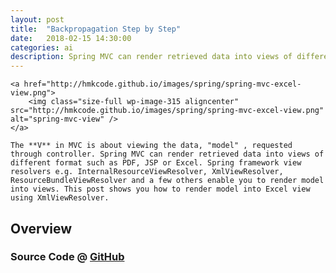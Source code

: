 ```yaml
---
layout: post
title:  "Backpropagation Step by Step"
date:   2018-02-15 14:30:00
categories: ai
description: Spring MVC can render retrieved data into views of different format such as PDF, JSP or Excel. Spring framework view resolvers e.g. InternalResourceViewResolver, XmlViewResolver, ResourceBundleViewResolver and a few others enable you to render model into views. This post shows you how to render model into Excel view using XmlViewResolver.
---
```



<p style="text-align: justify;">
	
	<a href="http://hmkcode.github.io/images/spring/spring-mvc-excel-view.png">
		<img class="size-full wp-image-315 aligncenter" src="http://hmkcode.github.io/images/spring/spring-mvc-excel-view.png" alt="spring-mvc-view" />
	</a>
	
	The **V** in MVC is about viewing the data, "model" , requested through controller. Spring MVC can render retrieved data into views of different format such as PDF, JSP or Excel. Spring framework view resolvers e.g. InternalResourceViewResolver, XmlViewResolver, ResourceBundleViewResolver and a few others enable you to render model into views. This post shows you how to render model into Excel view using XmlViewResolver.
</p>

## Overview



### Source Code @ [GitHub](https://github.com/hmkcode/Android/tree/master/user-interface/android-swipe-views-tabs)
